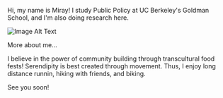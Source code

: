 Hi, my name is Miray!
I study Public Policy at UC Berkeley's Goldman School, and I'm also doing research here.

![Image Alt Text](<https://www.facebook.com/photo?fbid=5871630472946839&set=a.206835586093051>)

More about me...

I believe in the power of community building through transcultural food fests!
Serendipity is best created through movement. Thus, I enjoy long distance runnin, hiking with friends, and biking. 

See you soon!
